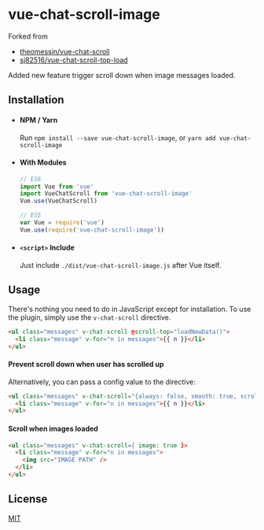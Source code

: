 # vue-chat-scroll-image

Forked from 
  * [theomessin/vue-chat-scroll](https://github.com/theomessin/vue-chat-scroll)
  * [sj82516/vue-chat-scroll-top-load](https://github.com/sj82516/vue-chat-scroll-top-load)

Added new feature trigger scroll down when image messages loaded.

## Installation

- #### NPM / Yarn
  Run `npm install --save vue-chat-scroll-image`, or `yarn add vue-chat-scroll-image`

- #### With Modules

  ``` js
  // ES6
  import Vue from 'vue'
  import VueChatScroll from 'vue-chat-scroll-image'
  Vue.use(VueChatScroll)

  // ES5
  var Vue = require('vue')
  Vue.use(require('vue-chat-scroll-image'))
  ```

- #### `<script>` Include

  Just include `./dist/vue-chat-scroll-image.js` after Vue itself.

## Usage

There's nothing you need to do in JavaScript except for installation. To use the plugin, simply use the `v-chat-scroll` directive.

``` html
<ul class="messages" v-chat-scroll @scroll-top="loadNewData()">
  <li class="message" v-for="n in messages">{{ n }}</li>
</ul>
``` 

#### Prevent scroll down when user has scrolled up

Alternatively, you can pass a config value to the directive:

``` html
<ul class="messages" v-chat-scroll="{always: false, smooth: true, scrollonremoved:true}">
  <li class="message" v-for="n in messages">{{ n }}</li>
</ul>
```

#### Scroll when images loaded

``` html
<ul class="messages" v-chat-scroll={ image: true }>
  <li class="message" v-for="n in messages">
    <img src="IMAGE PATH" />
  </li>
</ul>
```

## License

[MIT](http://opensource.org/licenses/MIT)